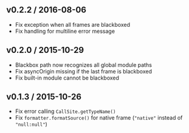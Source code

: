 ## v0.2.2 / 2016-08-06
- Fix exception when all frames are blackboxed
- Fix handling for multiline error message

## v0.2.0 / 2015-10-29

- Blackbox path now recognizes all global module paths
- Fix asyncOrigin missing if the last frame is blackboxed
- Fix built-in module cannot be blackboxed

## v0.1.3 / 2015-10-26

- Fix error calling `CallSite.getTypeName()`
- Fix `formatter.formatSource()` for native frame (`"native"` instead of `"null:null"`)
